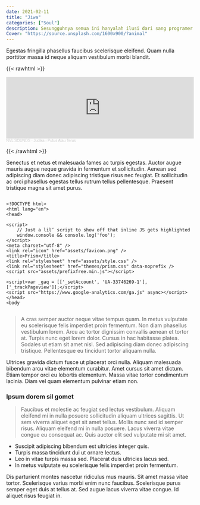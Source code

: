 ```yaml
---
date: 2021-02-11
title: "Jiwa"
categories: ["Soul"]
description: Sesungguhnya semua ini hanyalah ilusi dari sang programer
Cover: "https://source.unsplash.com/1600x900/?animal"
---
```


Egestas fringilla phasellus faucibus scelerisque eleifend. Quam nulla porttitor massa id neque aliquam vestibulum morbi blandit.

{{< rawhtml >}}

<iframe width="100%" height="166" scrolling="no" frameborder="no" allow="autoplay" src="https://w.soundcloud.com/player/?url=https%3A//api.soundcloud.com/tracks/896753824&color=%23ff5500&auto_play=false&hide_related=false&show_comments=true&show_user=true&show_reposts=false&show_teaser=true"></iframe><div style="font-size: 10px; color: #cccccc;line-break: anywhere;word-break: normal;overflow: hidden;white-space: nowrap;text-overflow: ellipsis; font-family: Interstate,Lucida Grande,Lucida Sans Unicode,Lucida Sans,Garuda,Verdana,Tahoma,sans-serif;font-weight: 100;"><a href="https://soundcloud.com/nvl-sounds" title="NVL SOUNDS" target="_blank" style="color: #cccccc; text-decoration: none;">NVL SOUNDS</a> · <a href="https://soundcloud.com/nvl-sounds/judika-putus-atau-terus" title="Judika - Putus Atau Terus" target="_blank" style="color: #cccccc; text-decoration: none;">Judika - Putus Atau Terus</a></div>

{{< /rawhtml >}}

Senectus et netus et malesuada fames ac turpis egestas. Auctor augue mauris augue neque gravida in fermentum et sollicitudin. Aenean sed adipiscing diam donec adipiscing tristique risus nec feugiat. Et sollicitudin ac orci phasellus egestas tellus rutrum tellus pellentesque. Praesent tristique magna sit amet purus.

```

<!DOCTYPE html>
<html lang="en">
<head>

<script>
	// Just a lil’ script to show off that inline JS gets highlighted
	window.console && console.log('foo');
</script>
<meta charset="utf-8" />
<link rel="icon" href="assets/favicon.png" />
<title>Prism</title>
<link rel="stylesheet" href="assets/style.css" />
<link rel="stylesheet" href="themes/prism.css" data-noprefix />
<script src="assets/prefixfree.min.js"></script>

<script>var _gaq = [['_setAccount', 'UA-33746269-1'], ['_trackPageview']];</script>
<script src="https://www.google-analytics.com/ga.js" async></script>
</head>
<body
        
```

> A cras semper auctor neque vitae tempus quam. In metus vulputate eu scelerisque felis imperdiet proin fermentum. Non diam phasellus vestibulum lorem. Arcu ac tortor dignissim convallis aenean et tortor at. Turpis nunc eget lorem dolor. Cursus in hac habitasse platea. Sodales ut etiam sit amet nisl. Sed adipiscing diam donec adipiscing tristique. Pellentesque eu tincidunt tortor aliquam nulla. 

Ultrices gravida dictum fusce ut placerat orci nulla. Aliquam malesuada bibendum arcu vitae elementum curabitur. Amet cursus sit amet dictum. Etiam tempor orci eu lobortis elementum. Massa vitae tortor condimentum lacinia. Diam vel quam elementum pulvinar etiam non.

### Ipsum dorem sil gomet

>Faucibus et molestie ac feugiat sed lectus vestibulum. Aliquam eleifend mi in nulla posuere sollicitudin aliquam ultrices sagittis. Ut sem viverra aliquet eget sit amet tellus. Mollis nunc sed id semper risus. Aliquam eleifend mi in nulla posuere. Lacus viverra vitae congue eu consequat ac. Quis auctor elit sed vulputate mi sit amet.

- Suscipit adipiscing bibendum est ultricies integer quis.
- Turpis massa tincidunt dui ut ornare lectus.
- Leo in vitae turpis massa sed. Placerat duis ultricies lacus sed.
- In metus vulputate eu scelerisque felis imperdiet proin fermentum.

Dis parturient montes nascetur ridiculus mus mauris. Sit amet massa vitae tortor. Scelerisque varius morbi enim nunc faucibus. Scelerisque purus semper eget duis at tellus at. Sed augue lacus viverra vitae congue. Id aliquet risus feugiat in.